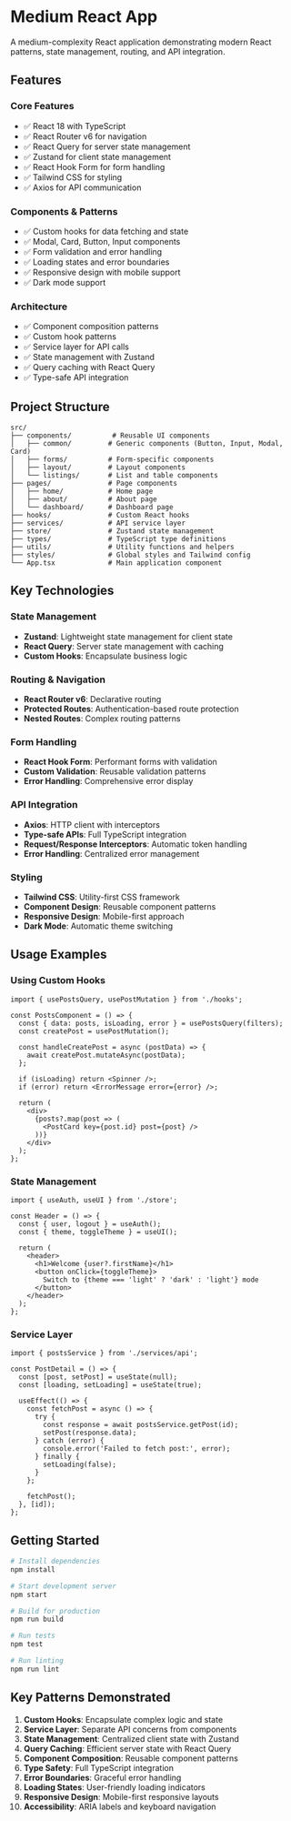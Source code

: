 # Medium React App

A medium-complexity React application demonstrating modern React patterns, state management, routing, and API integration.

## Features

### Core Features
- ✅ React 18 with TypeScript
- ✅ React Router v6 for navigation
- ✅ React Query for server state management
- ✅ Zustand for client state management
- ✅ React Hook Form for form handling
- ✅ Tailwind CSS for styling
- ✅ Axios for API communication

### Components & Patterns
- ✅ Custom hooks for data fetching and state
- ✅ Modal, Card, Button, Input components
- ✅ Form validation and error handling
- ✅ Loading states and error boundaries
- ✅ Responsive design with mobile support
- ✅ Dark mode support

### Architecture
- ✅ Component composition patterns
- ✅ Custom hook patterns
- ✅ Service layer for API calls
- ✅ State management with Zustand
- ✅ Query caching with React Query
- ✅ Type-safe API integration

## Project Structure

```
src/
├── components/          # Reusable UI components
│   ├── common/         # Generic components (Button, Input, Modal, Card)
│   ├── forms/          # Form-specific components
│   ├── layout/         # Layout components
│   └── listings/       # List and table components
├── pages/              # Page components
│   ├── home/           # Home page
│   ├── about/          # About page
│   └── dashboard/      # Dashboard page
├── hooks/              # Custom React hooks
├── services/           # API service layer
├── store/              # Zustand state management
├── types/              # TypeScript type definitions
├── utils/              # Utility functions and helpers
├── styles/             # Global styles and Tailwind config
└── App.tsx             # Main application component
```

## Key Technologies

### State Management
- **Zustand**: Lightweight state management for client state
- **React Query**: Server state management with caching
- **Custom Hooks**: Encapsulate business logic

### Routing & Navigation
- **React Router v6**: Declarative routing
- **Protected Routes**: Authentication-based route protection
- **Nested Routes**: Complex routing patterns

### Form Handling
- **React Hook Form**: Performant forms with validation
- **Custom Validation**: Reusable validation patterns
- **Error Handling**: Comprehensive error display

### API Integration
- **Axios**: HTTP client with interceptors
- **Type-safe APIs**: Full TypeScript integration
- **Request/Response Interceptors**: Automatic token handling
- **Error Handling**: Centralized error management

### Styling
- **Tailwind CSS**: Utility-first CSS framework
- **Component Design**: Reusable component patterns
- **Responsive Design**: Mobile-first approach
- **Dark Mode**: Automatic theme switching

## Usage Examples

### Using Custom Hooks
```tsx
import { usePostsQuery, usePostMutation } from './hooks';

const PostsComponent = () => {
  const { data: posts, isLoading, error } = usePostsQuery(filters);
  const createPost = usePostMutation();

  const handleCreatePost = async (postData) => {
    await createPost.mutateAsync(postData);
  };

  if (isLoading) return <Spinner />;
  if (error) return <ErrorMessage error={error} />;

  return (
    <div>
      {posts?.map(post => (
        <PostCard key={post.id} post={post} />
      ))}
    </div>
  );
};
```

### State Management
```tsx
import { useAuth, useUI } from './store';

const Header = () => {
  const { user, logout } = useAuth();
  const { theme, toggleTheme } = useUI();

  return (
    <header>
      <h1>Welcome {user?.firstName}</h1>
      <button onClick={toggleTheme}>
        Switch to {theme === 'light' ? 'dark' : 'light'} mode
      </button>
    </header>
  );
};
```

### Service Layer
```tsx
import { postsService } from './services/api';

const PostDetail = () => {
  const [post, setPost] = useState(null);
  const [loading, setLoading] = useState(true);

  useEffect(() => {
    const fetchPost = async () => {
      try {
        const response = await postsService.getPost(id);
        setPost(response.data);
      } catch (error) {
        console.error('Failed to fetch post:', error);
      } finally {
        setLoading(false);
      }
    };

    fetchPost();
  }, [id]);
};
```

## Getting Started

```bash
# Install dependencies
npm install

# Start development server
npm start

# Build for production
npm run build

# Run tests
npm test

# Run linting
npm run lint
```

## Key Patterns Demonstrated

1. **Custom Hooks**: Encapsulate complex logic and state
2. **Service Layer**: Separate API concerns from components
3. **State Management**: Centralized client state with Zustand
4. **Query Caching**: Efficient server state with React Query
5. **Component Composition**: Reusable component patterns
6. **Type Safety**: Full TypeScript integration
7. **Error Boundaries**: Graceful error handling
8. **Loading States**: User-friendly loading indicators
9. **Responsive Design**: Mobile-first responsive layouts
10. **Accessibility**: ARIA labels and keyboard navigation